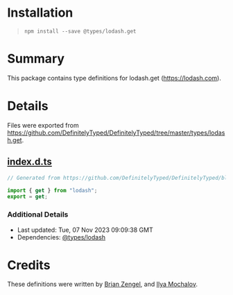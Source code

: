 # Installation
> `npm install --save @types/lodash.get`

# Summary
This package contains type definitions for lodash.get (https://lodash.com).

# Details
Files were exported from https://github.com/DefinitelyTyped/DefinitelyTyped/tree/master/types/lodash.get.
## [index.d.ts](https://github.com/DefinitelyTyped/DefinitelyTyped/tree/master/types/lodash.get/index.d.ts)
````ts
// Generated from https://github.com/DefinitelyTyped/DefinitelyTyped/blob/master/types/lodash/scripts/generate-modules.ts

import { get } from "lodash";
export = get;

````

### Additional Details
 * Last updated: Tue, 07 Nov 2023 09:09:38 GMT
 * Dependencies: [@types/lodash](https://npmjs.com/package/@types/lodash)

# Credits
These definitions were written by [Brian Zengel](https://github.com/bczengel), and [Ilya Mochalov](https://github.com/chrootsu).
